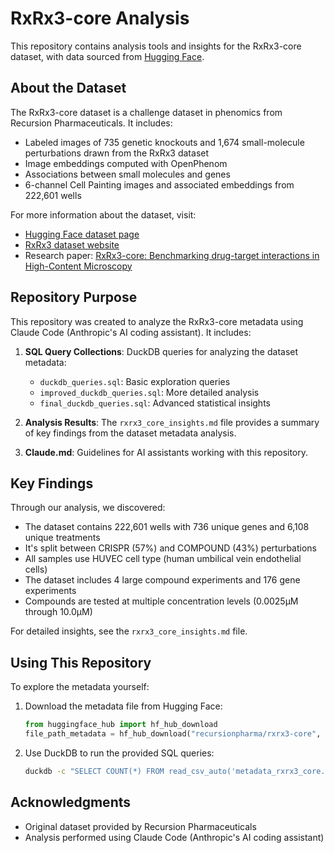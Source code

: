# RxRx3-core Analysis

This repository contains analysis tools and insights for the RxRx3-core dataset, with data sourced from [Hugging Face](https://huggingface.co/datasets/recursionpharma/rxrx3-core).

## About the Dataset

The RxRx3-core dataset is a challenge dataset in phenomics from Recursion Pharmaceuticals. It includes:

- Labeled images of 735 genetic knockouts and 1,674 small-molecule perturbations drawn from the RxRx3 dataset
- Image embeddings computed with OpenPhenom
- Associations between small molecules and genes
- 6-channel Cell Painting images and associated embeddings from 222,601 wells

For more information about the dataset, visit:
- [Hugging Face dataset page](https://huggingface.co/datasets/recursionpharma/rxrx3-core)
- [RxRx3 dataset website](https://www.rxrx.ai/rxrx3)
- Research paper: [RxRx3-core: Benchmarking drug-target interactions in High-Content Microscopy](https://arxiv.org/abs/2503.20158)

## Repository Purpose

This repository was created to analyze the RxRx3-core metadata using Claude Code (Anthropic's AI coding assistant). It includes:

1. **SQL Query Collections**: DuckDB queries for analyzing the dataset metadata:
   - `duckdb_queries.sql`: Basic exploration queries
   - `improved_duckdb_queries.sql`: More detailed analysis
   - `final_duckdb_queries.sql`: Advanced statistical insights

2. **Analysis Results**: The `rxrx3_core_insights.md` file provides a summary of key findings from the dataset metadata analysis.

3. **Claude.md**: Guidelines for AI assistants working with this repository.

## Key Findings

Through our analysis, we discovered:

- The dataset contains 222,601 wells with 736 unique genes and 6,108 unique treatments
- It's split between CRISPR (57%) and COMPOUND (43%) perturbations
- All samples use HUVEC cell type (human umbilical vein endothelial cells)
- The dataset includes 4 large compound experiments and 176 gene experiments
- Compounds are tested at multiple concentration levels (0.0025μM through 10.0μM)

For detailed insights, see the `rxrx3_core_insights.md` file.

## Using This Repository

To explore the metadata yourself:

1. Download the metadata file from Hugging Face:
   ```python
   from huggingface_hub import hf_hub_download
   file_path_metadata = hf_hub_download("recursionpharma/rxrx3-core", filename="metadata_rxrx3_core.csv", repo_type="dataset")
   ```

2. Use DuckDB to run the provided SQL queries:
   ```bash
   duckdb -c "SELECT COUNT(*) FROM read_csv_auto('metadata_rxrx3_core.csv');"
   ```

## Acknowledgments

- Original dataset provided by Recursion Pharmaceuticals
- Analysis performed using Claude Code (Anthropic's AI coding assistant)